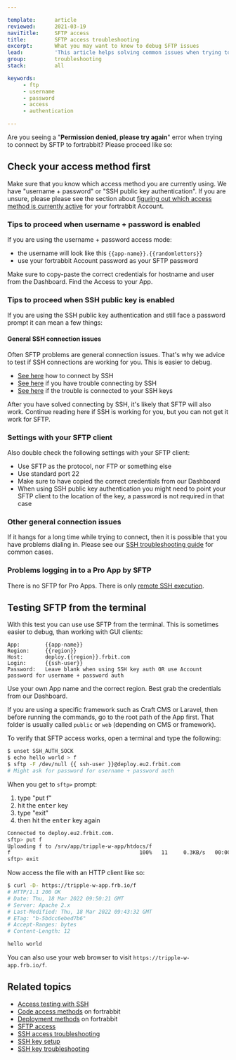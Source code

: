 ```yaml
---

template:      article
reviewed:      2021-03-19
naviTitle:     SFTP access
title:         SFTP access troubleshooting
excerpt:       What you may want to know to debug SFTP issues
lead:          'This article helps solving common issues when trying to connect by SFTP to on a Universal App hosted on fortrabbit.'
group:         troubleshooting
stack:         all

keywords:
     - ftp
     - username
     - password
     - access
     - authentication

---
```



Are you seeing a "**Permission denied, please try again**" error when trying to connect by SFTP to fortrabbit? Please proceed like so:

## Check your access method first

Make sure that you know which access method you are currently using. We have "username + password" or "SSH public key authentication". If you are unsure, please please see the section about [figuring out which access method is currently active](access-methods#toc-available-authentication-methods) for your fortrabbit Account.

### Tips to proceed when username + password is enabled

If you are using the username + password access mode: 

* the username will look like this `{{app-name}}.{{randomletters}}`
* use your fortrabbit Account password as your SFTP password


Make sure to copy-paste the correct credentials for hostname and user from the Dashboard. Find the Access to your App.


### Tips to proceed when SSH public key is enabled

If you are using the SSH public key authentication and still face a password prompt it can mean a few things:

#### General SSH connection issues

Often SFTP problems are general connection issues. That's why we advice to test if SSH connections are working for you. This is easier to debug.

* [See here](ssh-uni) how to connect by SSH
* [See here](ssh-troubleshooting) if you have trouble connecting by SSH
* [See here](ssh-key-troubleshooting) if the trouble is connected to your SSH keys
 

After you have solved connecting by SSH, it's likely that SFTP will also work. Continue reading here if SSH is working for you, but you can not get it work for SFTP.

### Settings with your SFTP client

Also double check the following settings with your SFTP client:

* Use SFTP as the protocol, nor FTP or something else
* Use standard port 22
* Make sure to have copied the correct credentials from our Dashboard
* When using SSH public key authentication you might need to point your SFTP client to the location of the key, a password is not required in that case


### Other general connection issues

If it hangs for a long time while trying to connect, then it is possible that you have problems dialing in. Please see our [SSH troubleshooting guide](/ssh-troubleshooting#toc-general-connection-errors) for common cases.


### Problems logging in to a Pro App by SFTP

There is no SFTP for Pro Apps. There is only [remote SSH execution](/remote-ssh-execution-pro).


## Testing SFTP from the terminal

With this test you can use use SFTP from the terminal. This is sometimes easier to debug, than working with GUI clients:


```nohighlight
App:        {{app-name}}
Region:     {{region}}
Host:       deploy.{{region}}.frbit.com
Login:      {{ssh-user}}
Password:   Leave blank when using SSH key auth OR use Account password for username + password auth
```

Use your own App name and the correct region. Best grab the credentials from our Dashboard.

If you are using a specific framework such as Craft CMS or Laravel, then before running the commands, go to the root path of the App first. That folder is usually called `public` or `web` (depending on CMS or framework).

To verify that SFTP access works, open a terminal and type the following:

```bash
$ unset SSH_AUTH_SOCK
$ echo hello world > f
$ sftp -F /dev/null {{ ssh-user }}@deploy.eu2.frbit.com
# Might ask for password for username + password auth
```

When you get to `sftp>` prompt: 

1. type "put f"
2. hit the <kbd>enter</kbd> key
3. type "exit"
4. then hit the <kbd>enter</kbd> key again

```bash
Connected to deploy.eu2.frbit.com.
sftp> put f
Uploading f to /srv/app/tripple-w-app/htdocs/f
f                                         100%   11     0.3KB/s   00:00
sftp> exit
```

Now access the file with an HTTP client like so:

```bash
$ curl -D- https://tripple-w-app.frb.io/f
# HTTP/1.1 200 OK
# Date: Thu, 18 Mar 2022 09:50:21 GMT
# Server: Apache 2.x
# Last-Modified: Thu, 18 Mar 2022 09:43:32 GMT
# ETag: "b-5bdcc6ebed7b6"
# Accept-Ranges: bytes
# Content-Length: 12

hello world
```

You can also use your web browser to visit `https://tripple-w-app.frb.io/f`.


## Related topics

- [Access testing with SSH](/access-testing)
- [Code access methods](/access-methods) on fortrabbit
- [Deployment methods](/deployment-methods) on fortrabbit
- [SFTP access](/sftp-uni)
- [SSH access troubleshooting](/ssh-troubleshooting)
- [SSH key setup](ssh-keys)
- [SSH key troubleshooting](/ssh-key-troubleshooting)
